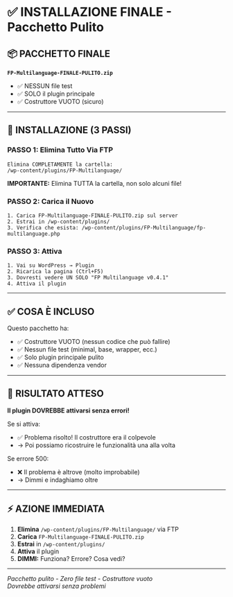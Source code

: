 # ✅ INSTALLAZIONE FINALE - Pacchetto Pulito

## 📦 PACCHETTO FINALE

**`FP-Multilanguage-FINALE-PULITO.zip`**

- ✅ NESSUN file test
- ✅ SOLO il plugin principale
- ✅ Costruttore VUOTO (sicuro)

---

## 🚀 INSTALLAZIONE (3 PASSI)

### PASSO 1: Elimina Tutto Via FTP
```
Elimina COMPLETAMENTE la cartella:
/wp-content/plugins/FP-Multilanguage/
```

**IMPORTANTE:** Elimina TUTTA la cartella, non solo alcuni file!

### PASSO 2: Carica il Nuovo
```
1. Carica FP-Multilanguage-FINALE-PULITO.zip sul server
2. Estrai in /wp-content/plugins/
3. Verifica che esista: /wp-content/plugins/FP-Multilanguage/fp-multilanguage.php
```

### PASSO 3: Attiva
```
1. Vai su WordPress → Plugin
2. Ricarica la pagina (Ctrl+F5) 
3. Dovresti vedere UN SOLO "FP Multilanguage v0.4.1"
4. Attiva il plugin
```

---

## ✅ COSA È INCLUSO

Questo pacchetto ha:
- ✅ Costruttore VUOTO (nessun codice che può fallire)
- ✅ Nessun file test (minimal, base, wrapper, ecc.)
- ✅ Solo plugin principale pulito
- ✅ Nessuna dipendenza vendor

---

## 🎯 RISULTATO ATTESO

**Il plugin DOVREBBE attivarsi senza errori!**

Se si attiva:
- ✅ Problema risolto! Il costruttore era il colpevole
- → Poi possiamo ricostruire le funzionalità una alla volta

Se errore 500:
- ❌ Il problema è altrove (molto improbabile)
- → Dimmi e indaghiamo oltre

---

## ⚡ AZIONE IMMEDIATA

1. **Elimina** `/wp-content/plugins/FP-Multilanguage/` via FTP
2. **Carica** `FP-Multilanguage-FINALE-PULITO.zip`
3. **Estrai** in `/wp-content/plugins/`
4. **Attiva** il plugin
5. **DIMMI:** Funziona? Errore? Cosa vedi?

---

*Pacchetto pulito - Zero file test - Costruttore vuoto*  
*Dovrebbe attivarsi senza problemi*

